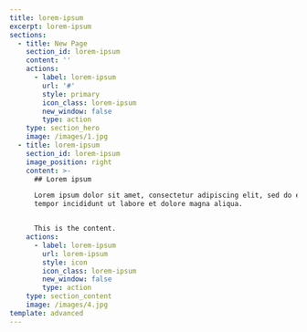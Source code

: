 ```yaml
---
title: lorem-ipsum
excerpt: lorem-ipsum
sections:
  - title: New Page
    section_id: lorem-ipsum
    content: ''
    actions:
      - label: lorem-ipsum
        url: '#'
        style: primary
        icon_class: lorem-ipsum
        new_window: false
        type: action
    type: section_hero
    image: /images/1.jpg
  - title: lorem-ipsum
    section_id: lorem-ipsum
    image_position: right
    content: >-
      ## Lorem ipsum

      Lorem ipsum dolor sit amet, consectetur adipiscing elit, sed do eiusmod
      tempor incididunt ut labore et dolore magna aliqua.


      This is the content.
    actions:
      - label: lorem-ipsum
        url: lorem-ipsum
        style: icon
        icon_class: lorem-ipsum
        new_window: false
        type: action
    type: section_content
    image: /images/4.jpg
template: advanced
---
```

